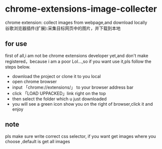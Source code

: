 # chrome-extensions-image-collecter
chrome extension: collect images from webpage,and download locally </br>
谷歌浏览器插件(扩展):采集目标网页中的图片，并下载到本地
## for use
first of all,i am not be chrome extensions developer yet,and don't make registered，because i am a poor Lol...,so if you want use it,pls follow the steps below.

* download the project or clone it to you local
* open chrome browser
* input 「chrome://extensions/」 to your browser address bar
* click 「LOAD UPPACKED」link right on the top
* then select the folder which u just downloaded
* you will see a green icon show you on the right of browser,click it and enjoy

## note

pls make sure write correct css selector, if you want get images where you choose ,default is get all images
